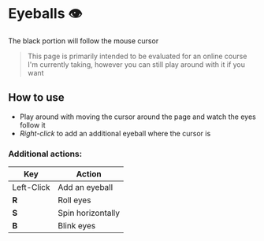 # Eyeballs 👁
The black portion will follow the mouse cursor

> This page is primarily intended to be evaluated for an online course I'm currently taking, however you can still play around with it if you want

## How to use
+ Play around with moving the cursor around the page and watch the eyes follow it
+ *Right-click* to add an additional eyeball where the cursor is

### Additional actions:
Key			|	Action
---			|	---
Left-Click	|	Add an eyeball
**R**		|	Roll eyes
**S**		|	Spin horizontally
**B**		|	Blink eyes